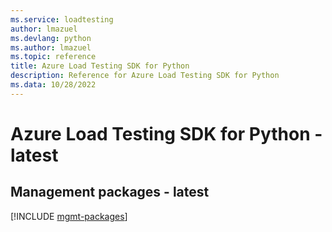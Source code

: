 ```yaml
---
ms.service: loadtesting
author: lmazuel
ms.devlang: python
ms.author: lmazuel
ms.topic: reference
title: Azure Load Testing SDK for Python
description: Reference for Azure Load Testing SDK for Python
ms.data: 10/28/2022
---
```

# Azure Load Testing SDK for Python - latest

## Management packages - latest
[!INCLUDE [mgmt-packages](load-testing-mgmt-index.md)]